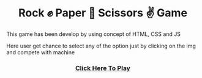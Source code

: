<h1 align="center">Rock ✊ Paper 🤚 Scissors ✌ Game</h1>

<P>This game has been develop by using concept of HTML, CSS and JS <p>
  <p>Here user get chance to select any of the option just by clicking on the img and compete with machine</p>
    
    
<!--     Rock ✊ Paper 🤚 Scissors ✌ Game -->
<a href="https://thesurojit-das.github.io/Rock-Paper-Scissor/"><h3 align="center">Click Here To Play</h3></a>

